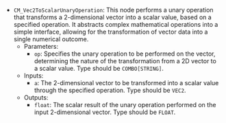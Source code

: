 - `CM_Vec2ToScalarUnaryOperation`: This node performs a unary operation that transforms a 2-dimensional vector into a scalar value, based on a specified operation. It abstracts complex mathematical operations into a simple interface, allowing for the transformation of vector data into a single numerical outcome.
    - Parameters:
        - `op`: Specifies the unary operation to be performed on the vector, determining the nature of the transformation from a 2D vector to a scalar value. Type should be `COMBO[STRING]`.
    - Inputs:
        - `a`: The 2-dimensional vector to be transformed into a scalar value through the specified operation. Type should be `VEC2`.
    - Outputs:
        - `float`: The scalar result of the unary operation performed on the input 2-dimensional vector. Type should be `FLOAT`.
